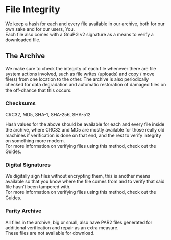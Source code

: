 # File Integrity
We keep a hash for each and every file available in our archive, both for our own sake and for our users, You.  
Each file also comes with a GnuPG v2 signature as a means to verify a downloaded file.

## The Archive
We make sure to check the integrity of each file whenever there are file system actions involved, such as file writes (uploads) and copy / move file(s) from one location to the other. The archive is also periodically checked for data degradation and automatic restoration of damaged files on the off-chance that this occurs.

### Checksums
CRC32, MD5, SHA-1, SHA-256, SHA-512

Hash values for the above should be available for each and every file inside the archive, where CRC32 and MD5 are mostly available for those really old machines if verification is done on that end, and the rest to verify integrity on something more modern.  
For more information on verifying files using this method, check out the Guides.

### Digital Signatures
We digitally sign files without encrypting them, this is another means available so that you know where the file comes from and to verify that said file hasn't been tampered with.  
For more information on verifying files using this method, check out the Guides.

### Parity Archive
All files in the archive, big or small, also have PAR2 files generated for additional verification and repair as an extra measure.  
These files are not available for download.
